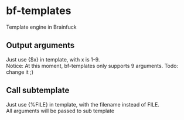bf-templates
============

Template engine in Brainfuck

Output arguments
----------------

Just use {$x} in template, with x is 1-9.<br />
Notice: At this moment, bf-templates only supports 9 arguments. Todo: change it ;)

Call subtemplate
----------------

Just use {%FILE} in template, with the filename instead of FILE.<br />
All arguments will be passed to sub template
